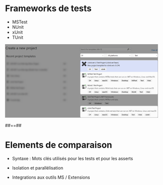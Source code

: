 # Frameworks de tests

- MSTest
- NUnit
- xUnit
- TUnit

![new dotnet test project templates](../../assets/images/new_test_project.png)

##==##

# Elements de comparaison

- Syntaxe : Mots clés utilisés pour les tests et pour les asserts
- Isolation et parallélisation

- Integrations aux outils MS / Extensions

<!--
Avis et retours personnels sur chacun des frameworks.

---
MSTest, directement proposé par Microsoft. Les premières versions étaient très limitées et peu performantes.
Aujourd'hui correct, il reste moins utilisé. Malgré une très bonne intégration aux outils Microsoft, il 'lag' souvent derrière les autres frameworks en terme de fonctionnalités.

Choix: Correct mais pas le meilleur. Le point fort est principalement l'intégration avec certains outils MS.

---
NUnit, ancien, directement inspiré du framework de Java.
La configuration par default peut rapidement amener à des résultats innatendus et il demande plus de connaissances et de rigueur pour avoir une suite de tests propre et efficace.

Choix : Déconséillé.

---
XUnit, est le plus utilisé et le plus simple pour les tests unitaires.
Rapide et léger. Sa philosophie le rend idéal pour les tests unitaires, mais il est moins adapté pour les tests d'intégration et fonctionnels.

Choix: le plus populaire. Parfait pour les tests unitaires, mais pas pour les tests d'intégration et fonctionnels.

---
Tunit est un tout nouveau framework. Il est tout aussi bon que xUnit, et propose en plus de très bonnes fonctionalités pour les tests d'intégration et fonctionnels, en plus de très bonnes performances.
Deux inconvénients: sa jeunesse, et le fait qu'il ne fonctionne qu'avec "Microsft Test Platform" et pas avec "VsTest".

Choix: probablement le meilleur, mais sa jeunesse le rend plus "risqué" sur le long terme.

-->